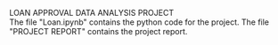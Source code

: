 LOAN APPROVAL DATA ANALYSIS PROJECT                                                                                                                                               
The file "Loan.ipynb" contains the python code for the project.  The file "PROJECT REPORT" contains the project report.
